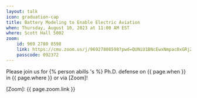 ```yaml
---
layout: talk
icon: graduation-cap
title: Battery Modeling to Enable Electric Aviation
when: Thursday, August 10, 2023 at 11:00 AM EST
where: Scott Hall 5002
zoom:
    id: 969 2780 8598
    link: https://cmu.zoom.us/j/96927808598?pwd=QUNiU1BNcEwxNmpac0xGRjZWR3hKZz09
    passcode: 092372
---
```



Please join us for {% person abills 's %} Ph.D. defense on {{ page.when }} in {{ page.where }} or via [Zoom]!

[Zoom]: {{ page.zoom.link }}
